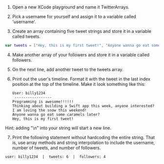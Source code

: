 1. Open a new XCode playground and name it TwitterArrays.

2. Pick a username for yourself and assign it to a variable called 'username'.

3. Create an array containing five tweet strings and store it in a variable called tweets.
  ```Swift
  var tweets = ["Hey, this is my first tweet!", "Anyone wanna go eat some caramels later?", "I am loving the snow this weekend!", "Thinking about building a Swift app this week, anyone interested?", "Programming is awesome!!!!!!"]
  ```

4. Make another array of your followers and store it in a variable called followers.

5. On the next line, add another tweet to the tweets array.
 
6. Print out the user's timeline. Format it with the tweet in the last index position at the top of the timeline. Make it look something like this:

      ```
      User: billy1234
       -----------------
      Programming is awesome!!!!!!
      Thinking about building a Swift app this week, anyone interested?
      I am loving the snow this weekend!
      Anyone wanna go eat some caramels later?
      Hey, this is my first tweet!
      ```
Hint: adding "\n" into your string will start a new line.

7. Print the following statement without hardcoding the entire string. That is, use array methods and string interpolation to include the username, number of tweets, and number of followers.

  ```
  user: billy1234  |  tweets: 6  |  followers: 4
  ```
